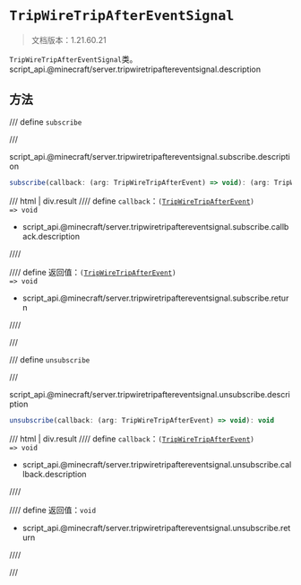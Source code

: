 # `TripWireTripAfterEventSignal`

> 文档版本：1.21.60.21

`TripWireTripAfterEventSignal`类。script_api.@minecraft/server.tripwiretripaftereventsignal.description

## 方法

/// define
`subscribe`


///

script_api.@minecraft/server.tripwiretripaftereventsignal.subscribe.description

```js
subscribe(callback: (arg: TripWireTripAfterEvent) => void): (arg: TripWireTripAfterEvent) => void
```

/// html | div.result
//// define
`callback`：<code>(<a href="../tripwiretripafterevent/">TripWireTripAfterEvent</a>) =&gt; void</code>

- script_api.@minecraft/server.tripwiretripaftereventsignal.subscribe.callback.description


////

//// define
返回值：<code>(<a href="../tripwiretripafterevent/">TripWireTripAfterEvent</a>) =&gt; void</code>

- script_api.@minecraft/server.tripwiretripaftereventsignal.subscribe.return


////

///


/// define
`unsubscribe`


///

script_api.@minecraft/server.tripwiretripaftereventsignal.unsubscribe.description

```js
unsubscribe(callback: (arg: TripWireTripAfterEvent) => void): void
```

/// html | div.result
//// define
`callback`：<code>(<a href="../tripwiretripafterevent/">TripWireTripAfterEvent</a>) =&gt; void</code>

- script_api.@minecraft/server.tripwiretripaftereventsignal.unsubscribe.callback.description


////

//// define
返回值：`void`

- script_api.@minecraft/server.tripwiretripaftereventsignal.unsubscribe.return


////

///

